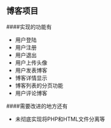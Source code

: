 ## 博客项目
  
####实现的功能有

  * 用户登陆
  * 用户注册
  * 用户退出
  * 用户上传头像
  * 用户发表博客
  * 博客详情显示
  * 博客列表的分页功能
  * 用户评论博客

####需要改进的地方还有

 * 未彻底实现将PHP和HTML文件分离等